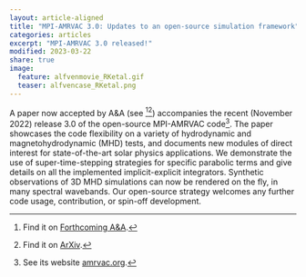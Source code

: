 ```yaml
---
layout: article-aligned
title: "MPI-AMRVAC 3.0: Updates to an open-source simulation framework"
categories: articles
excerpt: "MPI-AMRVAC 3.0 released!"
modified: 2023-03-22
share: true
image:
  feature: alfvenmovie_RKetal.gif
  teaser: alfvencase_RKetal.png
---
```


A paper now accepted by A&A (see [^1][^2]) accompanies the recent (November 2022) release 3.0 of the open-source MPI-AMRVAC code[^3]. The paper showcases the code flexibility on a variety of hydrodynamic and magnetohydrodynamic (MHD) tests, and  documents new modules of direct interest for state-of-the-art solar physics applications. We demonstrate the use of super-time-stepping strategies for specific parabolic terms and give details on all the implemented implicit-explicit integrators. Synthetic observations of 3D MHD simulations can now be rendered on the fly, in many spectral wavebands. Our open-source strategy welcomes any further code usage, contribution, or spin-off development. 


[^1]: Find it on [Forthcoming A&A](https://doi.org/10.1051/0004-6361/202245359).
[^2]: Find it on [ArXiv](https://arxiv.org/pdf/2303.03026.pdf).
[^3]: See its website [amrvac.org](http://amrvac.org).


